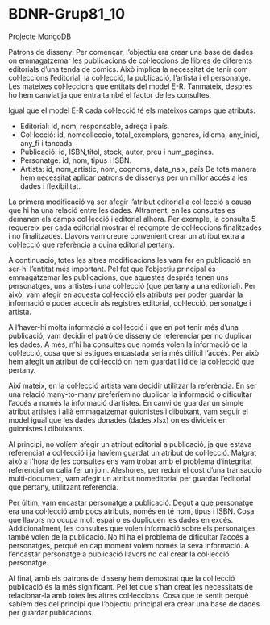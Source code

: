 # BDNR-Grup81_10

Projecte MongoDB

Patrons de disseny:
Per començar, l’objectiu era crear una base de dades on emmagatzemar les publicacions de col·leccions de llibres de diferents editorials d’una tenda de còmics. Això implica la necessitat de tenir com col·leccions l’editorial, la col·lecció, la publicació, l’artista i el personatge. Les mateixes col·leccions que entitats del model E-R. Tanmateix, després ho hem canviat ja que entra també el factor de les consultes. 

Igual que el model E-R cada col·lecció té els mateixos camps que atributs:
-	Editorial: id, nom, responsable, adreça i país. 
-	Col·lecció: id, nomcolleccio, total_exemplars, generes, idioma, any_inici, any_fi i tancada. 
-	Publicació: id, ISBN,títol, stock, autor, preu i num_pagines. 
-	Personatge: id, nom, tipus i ISBN. 
-	Artista: id, nom_artistic, nom, cognoms, data_naix, país 
De tota manera hem necessitat aplicar patrons de dissenys per un millor accés a les dades i flexibilitat. 

La primera modificació va ser afegir l’atribut editorial a col·lecció a causa que hi ha una relació entre les dades. Altrament, en les consultes es demanen els camps col·lecció i editorial alhora. Per exemple, la consulta 5 requereix per cada editorial mostrar el recompte de col·leccions finalitzades i no finalitzades. Llavors vam creure convenient crear un atribut extra a col·lecció que referència a quina editorial pertany. 

A continuació, totes les altres modificacions les vam fer en publicació en ser-hi l’entitat més important. Pel fet que l’objectiu principal és emmagatzemar les publicacions, que aquestes després tenen uns personatges, uns artistes i una col·lecció (que pertany a una editorial). Per això, vam afegir en aquesta col·lecció els atributs per poder guardar la informació o poder accedir als registres editorial, col·lecció, personatge i artista. 

A l’haver-hi molta informació a col·lecció i que en pot tenir més d’una publicació, vam decidir el patró de disseny de referenciar per no duplicar les dades. A més, n’hi ha consultes que només volen la informació de la col·lecció, cosa que si estigues encastada seria més difícil l’accés. Per això hem afegit un atribut de col·lecció on hem guardat l’id de la col·lecció que pertany. 

Així mateix, en la col·lecció artista vam decidir utilitzar la referència. En ser una relació many-to-many preferíem no duplicar la informació o dificultar l’accés a només la informació d’artistes. En canvi de guardar un simple atribut artistes i allà emmagatzemar guionistes i dibuixant, vam seguir el model igual que les dades donades (dades.xlsx) on es divideix en guionistes i dibuixants. 

Al principi, no volíem afegir un atribut editorial a publicació, ja que estava referenciat a col·lecció i ja havíem guardat un atribut de col·lecció. Malgrat això a l’hora de les consultes ens vam trobar amb el problema d’integritat referencial on calia fer un join. Aleshores, per reduir el cost d’una transacció multi-document, vam afegir un atribut nomeditorial per guardar l’editorial que pertany, utilitzant referencia. 

Per últim, vam encastar personatge a publicació. Degut a que personatge era una col·lecció amb pocs atributs, només en té nom, tipus i ISBN. Cosa que llavors no ocupa molt espai o es dupliquen les dades en excés. Addicionalment, les consultes que volen informació sobre els personatges també volen de la publicació. No hi ha el problema de dificultar  l’accés a personatges, perquè en cap moment volem només la seva informació. A l’encastar personatge a publicació llavors no cal crear la col·lecció personatge. 

Al final, amb els patrons de disseny hem demostrat que la col·lecció publicació és la més significant. Pel fet que s’han creat les necessitats de relacionar-la amb totes les altres col·leccions. Cosa que té sentit perquè sabíem des del principi que l’objectiu principal era crear una base de dades per guardar publicacions.  

